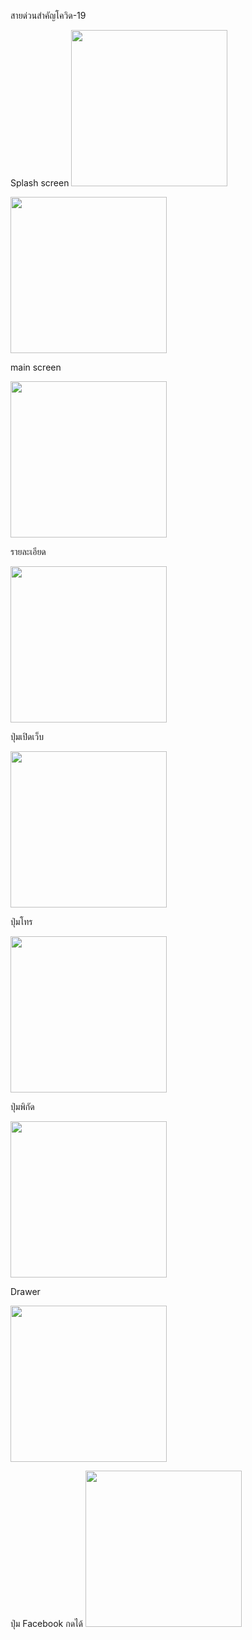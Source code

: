 สายด่วนสำคัญโควิด-19

Splash screen
<img src = "..." width = "250">

<img src = "https://user-images.githubusercontent.com/69613390/141333046-cbede469-eea6-4ce9-96c0-eae6e397a878.png" width = "250">

main screen

<img src = "https://user-images.githubusercontent.com/69613390/141333115-ca9cbc6e-4a26-48a4-940c-56a587076f0c.png" width = "250">

รายละเอียด

<img src = "https://user-images.githubusercontent.com/69613390/141333262-a9545ff4-70e4-48f9-8e81-411381487c0e.png" width = "250">

ปุ่มเปิดเว็บ

<img src = "https://user-images.githubusercontent.com/69613390/141333379-701e4f9b-7f13-4bfc-b8d6-c69c77b6eb44.png" width = "250">

ปุ่มโทร

<img src = "https://user-images.githubusercontent.com/69613390/141333440-dc614440-e683-4b5d-bdef-0a825f57b108.png" width = "250">

ปุ่มพิกัด

<img src = "https://user-images.githubusercontent.com/69613390/141333505-888e6cd9-3903-480f-833b-82e052388aca.png" width = "250">

Drawer

<img src = "https://user-images.githubusercontent.com/69613390/142388542-595a381a-825e-436f-81eb-4244d1003977.png" width = "250">

ปุ่ม Facebook กดได้
<img src = "https://user-images.githubusercontent.com/69613390/142388690-79158b5b-5929-4e77-886c-efd916d298db.png" width = "250">

